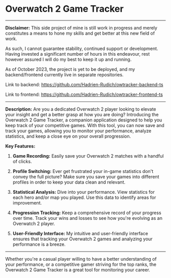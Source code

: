 # Overwatch 2 Game Tracker

----------------------------------------------

**Disclaimer:** This side project of mine is still work in progress and merely constitutes a means to hone my skills and get better at this new field of work. 

As such, I cannot guarantee stability, continued support or development. Having invested a significant number of hours in this endeavour, rest however assured I will do my best to keep it up and running. 

As of October 2023, the project is yet to be deployed, and my backend/frontend currently live in separate repositories.

Link to backend: https://github.com/Hadrien-Rudich/owtracker-backend-ts

Link to frontend: https://github.com/Hadrien-Rudich/owtracker-frontend-ts

----------------------------------------------

**Description:**
Are you a dedicated Overwatch 2 player looking to elevate your insight and get a better grasp at how you are doing? Introducing the Overwatch 2 Game Tracker, a companion application designed to help you keep track of your competitive games. With this tool, you can now save and track your games, allowing you to monitor your performance, analyze statistics, and keep a close eye on your overall progression.

**Key Features:**

1. **Game Recording:** Easily save your Overwatch 2 matches with a handful of clicks.

2. **Profile Switching:** Ever get frustrated your in-game statistics don't convey the full picture? Make sure you save your games into different profiles in order to keep your data clean and relevant.

3. **Statistical Analysis:** Dive into your performance. View statistics for each hero and/or map you played. Use this data to identify areas for improvement.

4. **Progression Tracking:** Keep a comprehensive record of your progress over time. Track your wins and losses to see how you're evolving as an Overwatch 2 player.

5. **User-Friendly Interface:** My intuitive and user-friendly interface ensures that tracking your Overwatch 2 games and analyzing your performance is a breeze.

----------------------------------------------

Whether you're a casual player willing to have a better understanding of your performance, or a competitive gamer striving for the top ranks, the Overwatch 2 Game Tracker is a great tool for monitoring your career.
